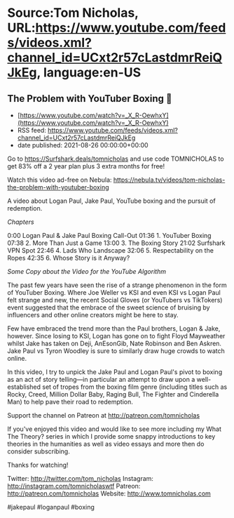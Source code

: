 # Source:Tom Nicholas, URL:https://www.youtube.com/feeds/videos.xml?channel_id=UCxt2r57cLastdmrReiQJkEg, language:en-US

## The Problem with YouTuber Boxing 🥊
 - [https://www.youtube.com/watch?v=_X_R-OewhxY](https://www.youtube.com/watch?v=_X_R-OewhxY)
 - RSS feed: https://www.youtube.com/feeds/videos.xml?channel_id=UCxt2r57cLastdmrReiQJkEg
 - date published: 2021-08-26 00:00:00+00:00

Go to https://Surfshark.deals/tomnicholas and use code TOMNICHOLAS to get 83% off a 2 year plan plus 3 extra months for free!

Watch this video ad-free on Nebula: https://nebula.tv/videos/tom-nicholas-the-problem-with-youtuber-boxing

A video about Logan Paul, Jake Paul, YouTube boxing and the pursuit of redemption.

*Chapters*

0:00 Logan Paul & Jake Paul Boxing Call-Out
01:36 1. YouTuber Boxing
07:38 2. More Than Just a Game
13:00 3. The Boxing Story
21:02 Surfshark VPN Spot
22:46 4. Lads Who Landscape
32:06 5. Respectability on the Ropes
42:35 6. Whose Story is it Anyway?

*Some Copy about the Video for the YouTube Algorithm*

The past few years have seen the rise of a strange phenomenon in the form of YouTuber Boxing. Where Joe Weller vs KSI and even KSI vs Logan Paul felt strange and new, the recent Social Gloves (or YouTubers vs TikTokers) event suggested that the embrace of the sweet science of bruising by influencers and other online creators might be here to stay.

Few have embraced the trend more than the Paul brothers, Logan & Jake, however. Since losing to KSI, Logan has gone on to fight Floyd Mayweather whilst Jake has taken on Deji, AnEsonGib, Nate Robinson and Ben Askren. Jake Paul vs Tyron Woodley is sure to similarly draw huge crowds to watch online.

In this video, I try to unpick the Jake Paul and Logan Paul's pivot to boxing as an act of story telling—in particular an attempt to draw upon a well-established set of tropes from the boxing film genre (including titles such as Rocky, Creed, Million Dollar Baby, Raging Bull, The Fighter and Cinderella Man) to help pave their road to redemption.

Support the channel on Patreon at http://patreon.com/tomnicholas

If you've enjoyed this video and would like to see more including my What The Theory? series in which I provide some snappy introductions to key theories in the humanities as well as video essays and more then do consider subscribing.

Thanks for watching!

Twitter: http://twitter.com/tom_nicholas
Instagram: http://instagram.com/tomnicholaswtf
Patreon: http://patreon.com/tomnicholas
Website: http://www.tomnicholas.com

#jakepaul #loganpaul #boxing

